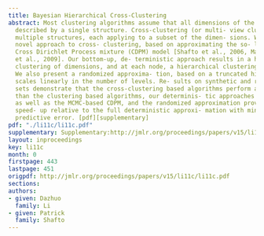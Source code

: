 ```yaml
---
title: Bayesian Hierarchical Cross-Clustering
abstract: Most clustering algorithms assume that all dimensions of the data can be
  described by a single structure. Cross-clustering (or multi- view clustering) allows
  multiple structures, each applying to a subset of the dimen- sions. We present a
  novel approach to cross- clustering, based on approximating the so- lution to a
  Cross Dirichlet Process mixture (CDPM) model [Shafto et al., 2006, Mans- inghka
  et al., 2009]. Our bottom-up, de- terministic approach results in a hierarchi- cal
  clustering of dimensions, and at each node, a hierarchical clustering of data points.
  We also present a randomized approxima- tion, based on a truncated hierarchy, that
  scales linearly in the number of levels. Re- sults on synthetic and real-world data
  sets demonstrate that the cross-clustering based algorithms perform as well or better
  than the clustering based algorithms, our determinis- tic approaches models perform
  as well as the MCMC-based CDPM, and the randomized approximation provides a remarkable
  speed- up relative to the full deterministic approxi- mation with minimal cost in
  predictive error. [pdf][supplementary]
pdf: "./li11c/li11c.pdf"
supplementary: Supplementary:http://jmlr.org/proceedings/papers/v15/li11c/li11cSupple.pdf
layout: inproceedings
key: li11c
month: 0
firstpage: 443
lastpage: 451
origpdf: http://jmlr.org/proceedings/papers/v15/li11c/li11c.pdf
sections: 
authors:
- given: Dazhuo
  family: Li
- given: Patrick
  family: Shafto
---
```

